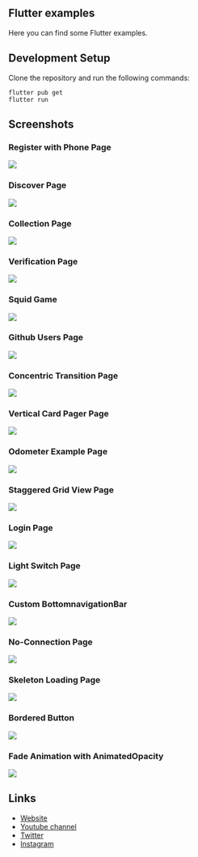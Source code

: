 ## Flutter examples

Here you can find some Flutter examples.

## Development Setup
Clone the repository and run the following commands:
```
flutter pub get
flutter run
```

## Screenshots

### Register with Phone Page
<img src="assets/screenshots/register-with-phone.png" />

### Discover Page
<img src="assets/screenshots/discover-page.png" />

### Collection Page
<img src="assets/screenshots/collection-page.png" />

### Verification Page
<img src="assets/screenshots/verification.png" />

### Squid Game
<img src="assets/screenshots/squid-game.png" />

### Github Users Page
<img src="assets/screenshots/github-users-page.png" />

### Concentric Transition Page
<img src="assets/screenshots/concentric-page.jpg" />

### Vertical Card Pager Page
<img src="assets/screenshots/vertical-card-pager.png" />

### Odometer Example Page
<img src="assets/screenshots/odometer-example.jpg" />

### Staggered Grid View Page
<img src="assets/screenshots/staggered-gridview.png" />

### Login Page
<img src="assets/screenshots/login-page.png" />

### Light Switch Page
<img src="assets/screenshots/light-switch.png" />

### Custom BottomnavigationBar
<img src="assets/screenshots/bottom-navigation-bar.png" />

### No-Connection Page
<img src="assets/screenshots/no-connection.png" />

### Skeleton Loading Page
<img src="assets/screenshots/skeleton-loading.png" />

### Bordered Button
<img src="assets/screenshots/bordered-button.png" />

### Fade Animation with AnimatedOpacity
<img src="assets/screenshots/fade-animation.png" />

## Links

* [Website](https://afgprogrammer.com)
* [Youtube channel](https://youtube.com/afgprogrammer)
* [Twitter](https://twitter.com/afgprogrammer)
* [Instagram](https://instagram.com/afgprogrammer)
